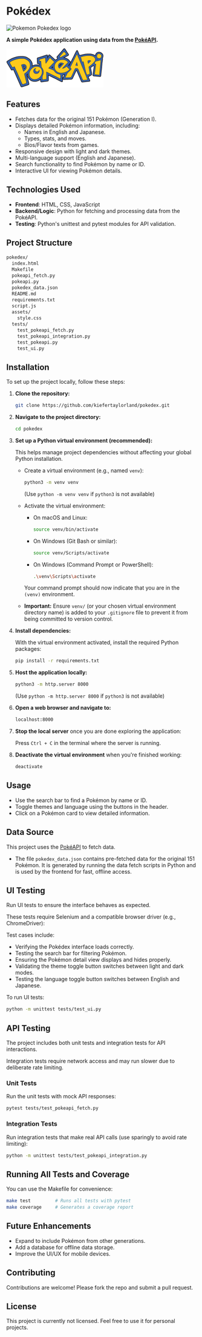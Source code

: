 # Pokédex

![Pokemon Pokedex logo](https://henryjimenezp.github.io/P4-Pokedex/img/pokedex-logo.png)

**A simple Pokédex application using data from the [PokéAPI](https://pokeapi.co/).**

![PokeAPI logo](https://raw.githubusercontent.com/PokeAPI/media/master/logo/pokeapi_256.png)

## Features

- Fetches data for the original 151 Pokémon (Generation I).
- Displays detailed Pokémon information, including:
  - Names in English and Japanese.
  - Types, stats, and moves.
  - Bios/Flavor texts from games.
- Responsive design with light and dark themes.
- Multi-language support (English and Japanese).
- Search functionality to find Pokémon by name or ID.
- Interactive UI for viewing Pokémon details.

## Technologies Used

- **Frontend**: HTML, CSS, JavaScript
- **Backend/Logic**: Python for fetching and processing data from the PokéAPI.
- **Testing**: Python's unittest and pytest modules for API validation.

## Project Structure

``` plaintext
pokedex/
  index.html
  Makefile
  pokeapi_fetch.py
  pokeapi.py
  pokedex_data.json
  README.md
  requirements.txt
  script.js
  assets/
    style.css
  tests/
    test_pokeapi_fetch.py
    test_pokeapi_integration.py
    test_pokeapi.py
    test_ui.py
```

## Installation

To set up the project locally, follow these steps:

1.  **Clone the repository:**

    ```bash
    git clone https://github.com/kiefertaylorland/pokedex.git
    ```

2.  **Navigate to the project directory:**

    ```bash
    cd pokedex
    ```

3.  **Set up a Python virtual environment (recommended):**

    This helps manage project dependencies without affecting your global Python installation.

    *   Create a virtual environment (e.g., named `venv`):
        ```bash
        python3 -m venv venv
        ```
        (Use `python -m venv venv` if `python3` is not available)

    *   Activate the virtual environment:
        *   On macOS and Linux:
            ```bash
            source venv/bin/activate
            ```
        *   On Windows (Git Bash or similar):
            ```bash
            source venv/Scripts/activate
            ```
        *   On Windows (Command Prompt or PowerShell):
            ```bash
            .\venv\Scripts\activate
            ```
        Your command prompt should now indicate that you are in the `(venv)` environment.

    *   **Important:** Ensure `venv/` (or your chosen virtual environment directory name) is added to your `.gitignore` file to prevent it from being committed to version control.

4.  **Install dependencies:**

    With the virtual environment activated, install the required Python packages:
    ```bash
    pip install -r requirements.txt
    ```

5.  **Host the application locally:**

    ```bash
    python3 -m http.server 8000
    ```
    (Use `python -m http.server 8000` if `python3` is not available)

6.  **Open a web browser and navigate to:**

    ```bash
    localhost:8000
    ```

7.  **Stop the local server** once you are done exploring the application:

    Press `Ctrl + C` in the terminal where the server is running.

8.  **Deactivate the virtual environment** when you're finished working:
    ```bash
    deactivate
    ```

## Usage

- Use the search bar to find a Pokémon by name or ID.
- Toggle themes and language using the buttons in the header.
- Click on a Pokémon card to view detailed information.

## Data Source

This project uses the [PokéAPI](https://pokeapi.co/) to fetch data.

- The file `pokedex_data.json` contains pre-fetched data for the original 151 Pokémon. It is generated by running the data fetch scripts in Python and is used by the frontend for fast, offline access.

## UI Testing

Run UI tests to ensure the interface behaves as expected.

These tests require Selenium and a compatible browser driver (e.g., ChromeDriver):

Test cases include:

- Verifying the Pokédex interface loads correctly.
- Testing the search bar for filtering Pokémon.
- Ensuring the Pokémon detail view displays and hides properly.
- Validating the theme toggle button switches between light and dark modes.
- Testing the language toggle button switches between English and Japanese.

To run UI tests:

```bash
python -m unittest tests/test_ui.py
```

## API Testing

The project includes both unit tests and integration tests for API interactions.

Integration tests require network access and may run slower due to deliberate rate limiting.

### Unit Tests

Run the unit tests with mock API responses:

```bash
pytest tests/test_pokeapi_fetch.py
```

### Integration Tests

Run integration tests that make real API calls (use sparingly to avoid rate limiting):

```bash
python -m unittest tests/test_pokeapi_integration.py
```

## Running All Tests and Coverage

You can use the Makefile for convenience:

```bash
make test         # Runs all tests with pytest
make coverage     # Generates a coverage report
```

## Future Enhancements

- Expand to include Pokémon from other generations.
- Add a database for offline data storage.
- Improve the UI/UX for mobile devices.

## Contributing

Contributions are welcome! Please fork the repo and submit a pull request.

## License

This project is currently not licensed. Feel free to use it for personal projects.
